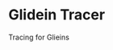 <!--
SPDX-FileCopyrightText: 2022 Fermi Research Alliance, LLC
SPDX-License-Identifier: Apache-2.0
-->

# Glidein Tracer
Tracing for Glieins
